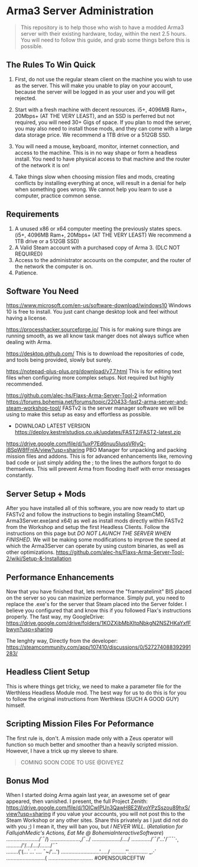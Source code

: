 # Arma3 Server Administration

> This repository is to help those who wish to have a modded Arma3 server with their existing hardware, today, within the next 2.5 hours.
> You will need to follow this guide, and grab some things before this is possible.

## The Rules To Win Quick

1) First, do not use the regular steam client on the machine you wish to use as the server. This will make you unable to play on your account, because the server will be logged in as your user and you will get rejected.

2) Start with a fresh machine with decent resources. i5+, 4096MB Ram+, 20Mbps+ (AT THE VERY LEAST), and an SSD is perferred but not required, you will need 30+ Gigs of space. If you plan to mod the server, you may also need to install those mods, and they can come with a large data storage price. We recommend a 1TB drive or a 512GB SSD.

3) You will need a mouse, keyboard, monitor, internet connection, and access to the machine. This is in no way shape or form a headless install. You need to have physical access to that machine and the router of the network it is on!

4) Take things slow when choosing mission files and mods, creating conflicts by installing everything at once, will result in a denial for help when something goes wrong. We cannot help you learn to use a computer, practice common sense.

## Requirements

1) A unused x86 or x64 computer meeting the previously states specs. (i5+, 4096MB Ram+, 20Mbps+ (AT THE VERY LEAST) We recommend a 1TB drive or a 512GB SSD)
2) A Valid Steam account with a purchased copy of Arma 3. (DLC NOT REQUIRED)
3) Access to the administrator accounts on the computer, and the router of the network the computer is on.
4) Patience.

## Software You Need

https://www.microsoft.com/en-us/software-download/windows10
Windows 10 is free to install. You just cant change desktop look and feel without having a license.

https://processhacker.sourceforge.io/
This is for making sure things are running smooth, as we all know task manger does not always suffice when dealing with Arma.

https://desktop.github.com/
This is to download the repositories of code, and tools being provided, slowly but surely.

https://notepad-plus-plus.org/download/v7.7.html
This is for editing text files when configuring more complex setups. Not required but highly recommended.

https://github.com/alec-hs/Flaxs-Arma-Server-Tool-2 information https://forums.bohemia.net/forums/topic/220433-fast2-arma-server-and-steam-workshop-tool/
FASTv2 is the server manager software we will be using to make this setup as easy and effortless as possible.
-   DOWNLOAD LATEST VERSION https://deploy.kestrelstudios.co.uk/updates/FAST2/FAST2-latest.zip

https://drive.google.com/file/d/1uxP7Ed6nuu5IussVRIyQ-jBSpW8fFnIA/view?usp=sharing
PBO Manager for unpacking and packing mission files and addons. This is for advanced enhancements like, removing bad code or just simply adding the ; to the lines the authors forgot to do themselves. This will prevent Arma from flooding itself with error messages constantly.


## Server Setup + Mods

After you have installed all of this software, you are now ready to start up FASTv2 and follow the instructions to begin installing SteamCMD, Arma3Server.exe(and x64) as well as install mods directly within FASTv2 from the Workshop and setup the first Headless Clients. Follow the instructions on this page but *DO NOT LAUNCH THE SERVER WHEN FINISHED*. We will be making some modifications to improve the speed at which the Arma3Server can operate by using custom binaries, as well as other optimizations. https://github.com/alec-hs/Flaxs-Arma-Server-Tool-2/wiki/Setup-&-Installation

## Performance Enhancements
Now that you have finished that, lets remove the "frameratelimit" BIS placed on the server so you can maximize performance.
Simply put, you need to replace the .exe's for the server that Steam placed into the Server folder. I believe you configured that and know this if you followed Flax's instructions properly.
The fast way, my GoogleDrive: https://drive.google.com/drive/folders/1KOZXibMbXItpNbkgN2NSZHKaYxfFbwyn?usp=sharing

The lenghty way, Directly from the developer: https://steamcommunity.com/app/107410/discussions/0/527274088392991283/

## Headless Client Setup
This is where things get tricky, we need to make a parameter file for the Werthless Headless Module mod.
The best way for us to do this is for you to follow the original instructions from Werthless (SUCH A GOOD GUY) himself.






















## Scripting Mission Files For Peformance
The first rule is, don't. A mission made only with a Zeus operator will function so much better and smoother than a heavily scripted mission. However, I have a trick up my sleeve to share.
> COMING SOON
> CODE TO USE
> @DIVEYEZ



## Bonus Mod
When I started doing Arma again last year, an awesome set of gear appeared, then vanished. I present, the full Project Zenith: https://drive.google.com/file/d/1OICwIPUn3QawH8E2WvoYPzSszou89hxS/view?usp=sharing if you value your accounts, you will not post this to the Steam Workshop or any other sites. Share this privately as I just did not do with you ;)
I mean it, they will ban you, but _I NEVER WILL_. (_Retaliation for FallujahMedic's Actions, Eat Me @ BohemiaInteractiveSoftware_)
....................../´¯/)
....................,/¯../
.................../..../
............./´¯/'...'/´¯¯`·¸
........../'/.../..../......./¨¯\
........('(...´...´.... ¯~/'...')
.........\.................'...../
..........''...\.......... _.·´
............\..............(
..............\.............\...
#OPENSOURCEFTW
